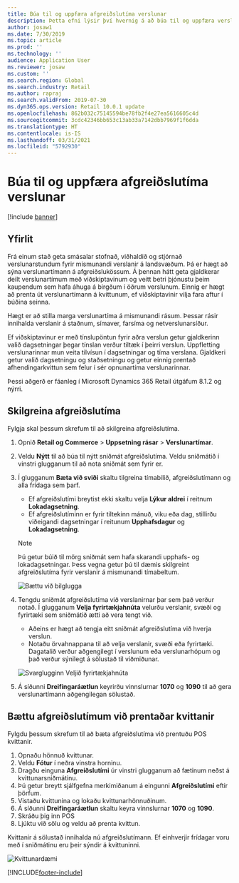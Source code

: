 ```yaml
---
title: Búa til og uppfæra afgreiðslutíma verslunar
description: Þetta efni lýsir því hvernig á að búa til og uppfæra verslunartíma í höfuðstöðvum Commerce.
author: josaw1
ms.date: 7/30/2019
ms.topic: article
ms.prod: ''
ms.technology: ''
audience: Application User
ms.reviewer: josaw
ms.custom: ''
ms.search.region: Global
ms.search.industry: Retail
ms.author: rapraj
ms.search.validFrom: 2019-07-30
ms.dyn365.ops.version: Retail 10.0.1 update
ms.openlocfilehash: 862b032c75145594be78fb2f4e27ea5616605c4d
ms.sourcegitcommit: 3cdc42346bb653c13ab33a7142dbb7969f1f6dda
ms.translationtype: HT
ms.contentlocale: is-IS
ms.lasthandoff: 03/31/2021
ms.locfileid: "5792930"
---
```

# <a name="create-and-update-store-hours"></a>Búa til og uppfæra afgreiðslutíma verslunar

[!include [banner](../../includes/banner.md)]

## <a name="overview"></a>Yfirlit

Frá einum stað geta smásalar stofnað, viðhaldið og stjórnað verslunarstundum fyrir mismunandi verslanir á landsvæðum. Þá er hægt að sýna verslunartímann á afgreiðslukössum. Á þennan hátt geta gjaldkerar deilt verslunartímum með viðskiptavinum og veitt betri þjónustu þeim kaupendum sem hafa áhuga á birgðum í öðrum verslunum. Einnig er hægt að prenta út verslunartímann á kvittunum, ef viðskiptavinir vilja fara aftur í búðina seinna.

Hægt er að stilla marga verslunartíma á mismunandi rásum. Þessar rásir innihalda verslanir á staðnum, símaver, farsíma og netverslunarsíður.

Ef viðskiptavinur er með tínslupöntun fyrir aðra verslun getur gjaldkerinn valið dagsetningar þegar tínslan verður tiltæk í þeirri verslun. Uppfletting verslunarinnar mun veita tilvísun í dagsetningar og tíma verslana. Gjaldkeri getur valið dagsetningu og staðsetningu og getur einnig prentað afhendingarkvittun sem felur í sér opnunartíma verslunarinnar.

Þessi aðgerð er fáanleg í Microsoft Dynamics 365 Retail útgáfum 8.1.2 og nýrri.

## <a name="configure-store-hours"></a>Skilgreina afgreiðslutíma

Fylgja skal þessum skrefum til að skilgreina afgreiðslutíma.

1. Opnið **Retail og Commerce** \> **Uppsetning rásar** \> **Verslunartímar**.
2. Veldu **Nýtt** til að búa til nýtt sniðmát afgreiðslutíma. Veldu sniðmátið í vinstri glugganum til að nota sniðmát sem fyrir er.
3. Í glugganum **Bæta við sviði** skaltu tilgreina tímabilið, afgreiðslutímann og alla frídaga sem þarf.

    - Ef afgreiðslutími breytist ekki skaltu velja **Lýkur aldrei** í reitnum **Lokadagsetning**.
    - Ef afgreiðslutíminn er fyrir tiltekinn mánuð, viku eða dag, stillirðu viðeigandi dagsetningar í reitunum **Upphafsdagur** og **Lokadagsetning**.

    > [!NOTE]
    > Þú getur búið til mörg sniðmát sem hafa skarandi upphafs- og lokadagsetningar. Þess vegna getur þú til dæmis skilgreint afgreiðslutíma fyrir verslanir á mismunandi tímabeltum.

    ![Bættu við bilglugga](../dev-itpro/media/Storehours1.png "Bættu við bilglugga")

4. Tengdu sniðmát afgreiðslutíma við verslanirnar þar sem það verður notað. Í glugganum **Velja fyrirtækjahnúta** velurðu verslanir, svæði og fyrirtæki sem sniðmátið ætti að vera tengt við.

    - Aðeins er hægt að tengja eitt sniðmát afgreiðslutíma við hverja verslun.
    - Notaðu örvahnappana til að velja verslanir, svæði eða fyrirtæki. Dagatalið verður aðgengilegt í verslunum eða verslunarhópum og það verður sýnilegt á sölustað til viðmiðunar.

    ![Svarglugginn Veljið fyrirtækjahnúta](../dev-itpro/media/Storehours2.png "Svarglugginn Veljið fyrirtækjahnúta")

5. Á síðunni **Dreifingaráætlun** keyrirðu vinnslurnar **1070** og **1090** til að gera verslunartímann aðgengilegan sölustað.

## <a name="add-store-hours-to-printed-receipts"></a>Bættu afgreiðslutímum við prentaðar kvittanir

Fylgdu þessum skrefum til að bæta afgreiðslutíma við prentuðu POS kvittanir.

1. Opnaðu hönnuð kvittunar.
2. Veldu **Fótur** í neðra vinstra horninu.
3. Dragðu einguna **Afgreiðslutími** úr vinstri glugganum að fætinum neðst á kvittunarsniðmátinu.
4. Þú getur breytt sjálfgefna merkimiðanum á eingunni **Afgreiðslutími** eftir þörfum.
5. Vistaðu kvittunina og lokaðu kvittunarhönnuðinum.
6. Á síðunni **Dreifingaráætlun** skaltu keyra vinnslurnar **1070** og **1090**.
7. Skráðu þig inn POS
8. Ljúktu við sölu og veldu að prenta kvittun.

Kvittanir á sölustað innihalda nú afgreiðslutímann. Ef einhverjir frídagar voru með í sniðmátinu eru þeir sýndir á kvittuninni.

![Kvittunardæmi](../dev-itpro/media/Storehours3.png "Kvittunardæmi")


[!INCLUDE[footer-include](../../includes/footer-banner.md)]